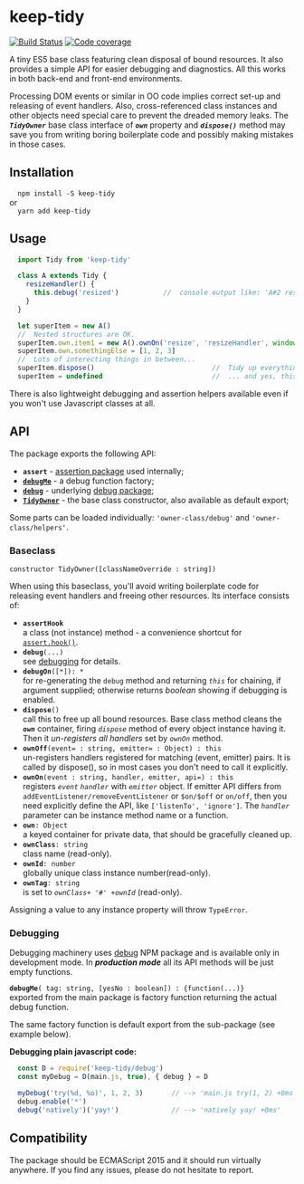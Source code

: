 # keep-tidy
[![Build Status](https://travis-ci.org/valango/keep-tidy.svg?branch=master)](https://travis-ci.org/valango/keep-tidy)
[![Code coverage](https://img.shields.io/codecov/c/gh/valango/keep-tidy?label=codecov&logo=codecov)](https://codecov.io/gh/valango/keep-tidy)

A tiny ES5 base class featuring clean disposal of bound resources.
It also provides a simple API for easier debugging and diagnostics.
All this works in both back-end and front-end environments.

Processing DOM events or similar in OO code implies correct set-up and releasing of event handlers.
Also, cross-referenced class instances and other objects need special care to prevent
the dreaded memory leaks. The _**`TidyOwner`**_ base class interface of
_**`own`**_ property and _**`dispose()`**_ method may save you from writing boring boilerplate code
and possibly making mistakes in those cases.

## Installation
`  npm install -S keep-tidy`<br />or<br />`  yarn add keep-tidy`

## Usage
```javascript
  import Tidy from 'keep-tidy'

  class A extends Tidy {
    resizeHandler() { 
      this.debug('resized')           //  console output like: 'A#2 resized +0ms 3'
    }
  }

  let superItem = new A() 
  //  Nested structures are OK.
  superItem.own.item1 = new A().ownOn('resize', 'resizeHandler', window).debugOn(true)
  superItem.own.somethingElse = [1, 2, 3]
  //  Lots of interecting things in between...
  superItem.dispose()                             //  Tidy up everything now...
  superItem = undefined                           //  ... and yes, this is no C++ ;)
```

There is also lightweight debugging and assertion helpers available even if you won't
use Javascript classes at all.

## API
The package exports the following API:

* **`assert`** - [assertion package](https://github.com/valango/assert-fine) used internally;
* [**`debugMe`**](#debugging) - a debug function factory; 
* [**`debug`**](#debugging) - underlying [debug package](https://github.com/visionmedia/debug);
* [**`TidyOwner`**](#baseclass) - the base class constructor, also available as default export;

Some parts can be loaded individually: `'owner-class/debug'` and `'owner-class/helpers'`.

### Baseclass
`constructor TidyOwner([classNameOverride : string])`

When using this baseclass, you'll avoid writing boilerplate code for releasing event handlers
and freeing other resources. Its interface consists of:
   * **`assertHook`**<br />a class (not instance) method - a convenience shortcut for 
   [`assert.hook()`](https://github.com/valango/assert-fine).
   * **`debug`**`(...)`<br />see [debugging](#debugging) for details.
   * **`debugOn`**`([*]): *`<br />for re-generating the `debug` method and returning _`this`_
   for chaining, if argument supplied; otherwise returns _boolean_ showing if debugging is enabled.
   * **`dispose`**`()`<br />call this to free up all bound resources.
   Base class method cleans the _**`own`**_ container, firing _`dispose`_ method of every
   object instance having it. Then it _un-registers all handlers_ set by _`ownOn`_ method.
   * **`ownOff`**`(event= : string, emitter= : Object) : this`<br />
   un-registers handlers registered for matching (event, emitter) pairs.
   It is called by dispose(), so in most cases you don't need to call it explicitly.
   * **`ownOn`**`(event : string, handler, emitter, api=) : this`<br />
   registers _`event`_ _`handler`_ with _`emitter`_ object.
   If emitter API differs from `addEventListener/removeEventListener` or `$on/$off` or `on/off`,
   then you need explicitly define the API, like `['listenTo', 'ignore']`.
   The _`handler`_ parameter can be instance method name or a function.
   * **`own`**`: Object`<br />a keyed container for private data, that should be gracefully cleaned up.
   * **`ownClass`**`: string`<br />class name (read-only).
   * **`ownId`**`: number`<br />globally unique class instance number(read-only).
   * **`ownTag`**`: string`<br />is set to _`ownClass`_`+ '#' +`_`ownId`_ (read-only).
   
Assigning a value to any instance property will throw `TypeError`.

### Debugging
Debugging machinery uses [debug](https://github.com/visionmedia/debug])
NPM package and is available only in development mode. In _**production mode**_ all its API
methods will be just empty functions.

**`debugMe`**`( tag: string, [yesNo : boolean]) : {function(...)}`<br />
exported from the main package is factory function returning the actual debug function.

The same factory function is default export from the sub-package (see example below).

**Debugging plain javascript code:**
```javascript
  const D = require('keep-tidy/debug')
  const myDebug = D(main.js, true), { debug } = D

  myDebug('try(%d, %o)', 1, 2, 3)       // --> 'main.js try(1, 2) +0ms 3'
  debug.enable('*')
  debug('natively')('yay!')             // --> 'natively yay! +0ms'
```

## Compatibility

The package should be ECMAScript 2015 and it should run virtually anywhere.
If you find any issues, please do not hesitate to report.
